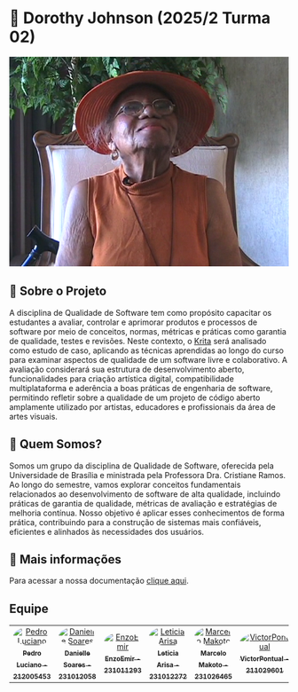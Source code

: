 # 🚀 Dorothy Johnson (2025/2 Turma 02)

![Dorothy-Johnson](assets/img/DJohnson.png)

## 🎨 Sobre o Projeto

A disciplina de Qualidade de Software tem como propósito capacitar os estudantes a avaliar, controlar e aprimorar produtos e processos de software por meio de conceitos, normas, métricas e práticas como garantia de qualidade, testes e revisões. Neste contexto, o  [Krita](https://github.com/KDE/krita) será analisado como estudo de caso, aplicando as técnicas aprendidas ao longo do curso para examinar aspectos de qualidade de um software livre e colaborativo. A avaliação considerará sua estrutura de desenvolvimento aberto, funcionalidades para criação artística digital, compatibilidade multiplataforma e aderência a boas práticas de engenharia de software, permitindo refletir sobre a qualidade de um projeto de código aberto amplamente utilizado por artistas, educadores e profissionais da área de artes visuais.

## 🤝 Quem Somos?

Somos um grupo da disciplina de Qualidade de Software, oferecida pela Universidade de Brasília e ministrada pela Professora Dra. Cristiane Ramos. Ao longo do semestre, vamos explorar conceitos fundamentais relacionados ao desenvolvimento de software de alta qualidade, incluindo práticas de garantia de qualidade, métricas de avaliação e estratégias de melhoria contínua. Nosso objetivo é aplicar esses conhecimentos de forma prática, contribuindo para a construção de sistemas mais confiáveis, eficientes e alinhados às necessidades dos usuários.

## 📄 Mais informações 

Para acessar a nossa documentação [clique aqui](https://fcte-qualidade-de-software-1.github.io/2025-2_T02_DOROTHY-JOHNSON/).

## Equipe

<center>
<table>
  <tr>
    <td align="center">
      <a href="https://github.com/PedroALuciano">
        <img src="https://github.com/PedroALuciano.png" width="190" style="border-radius: 50%;" alt="Pedro Luciano"/>
        <br/><sub><b>Pedro Luciano - 212005453</b></sub>
      </a>
    </td>
    <td align="center">
      <a href="https://github.com/danielle-soaress">
        <img src="https://github.com/danielle-soaress.png" width="190" style="border-radius: 50%;" alt="Danielle Soares"/>
        <br/><sub><b>Danielle Soares - 231012058</b></sub>
      </a>
    </td>
    <td align="center">
      <a href="https://github.com/EnzoEmir">
        <img src="https://github.com/EnzoEmir.png" width="190" style="border-radius: 50%;" alt="EnzoEmir"/>
        <br/><sub><b>EnzoEmir - 231011293</b></sub>
      </a>
    </td>
    <td align="center">
      <a href="https://github.com/Leticia-Arisa-K-Higa">
        <img src="https://github.com/Leticia-Arisa-K-Higa.png" width="190" style="border-radius: 50%;" alt="Leticia Arisa"/>
        <br/><sub><b>Leticia Arisa - 231012272</b></sub>
      </a>
    </td>
    <td align="center">
      <a href="https://github.com/MM4k">
        <img src="https://github.com/MM4k.png" width="190" style="border-radius: 50%;" alt="Marcelo Makoto"/>
        <br/><sub><b>Marcelo Makoto - 231026465</b></sub>
      </a>
    </td>
    <td align="center">
      <a href="https://github.com/VictorPontual">
        <img src="https://github.com/VictorPontual.png" width="190" style="border-radius: 50%;" alt="VictorPontual"/>
        <br/><sub><b>VictorPontual - 211029601</b></sub>
      </a>
    </td>
  </tr>
</table>
</center>
